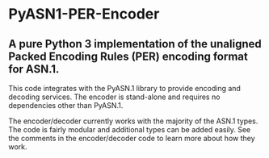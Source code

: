# PyASN1-PER-Encoder
## A pure Python 3 implementation of the unaligned Packed Encoding Rules (PER) encoding format for ASN.1.  

This code integrates with the PyASN.1 library to provide encoding and decoding services.  The encoder is stand-alone and requires no dependencies other than PyASN.1.

The encoder/decoder currently works with the majority of the ASN.1 types.  The code is fairly modular and additional types can be added easily.  See the comments in the encoder/decoder code to learn more about how they work.
